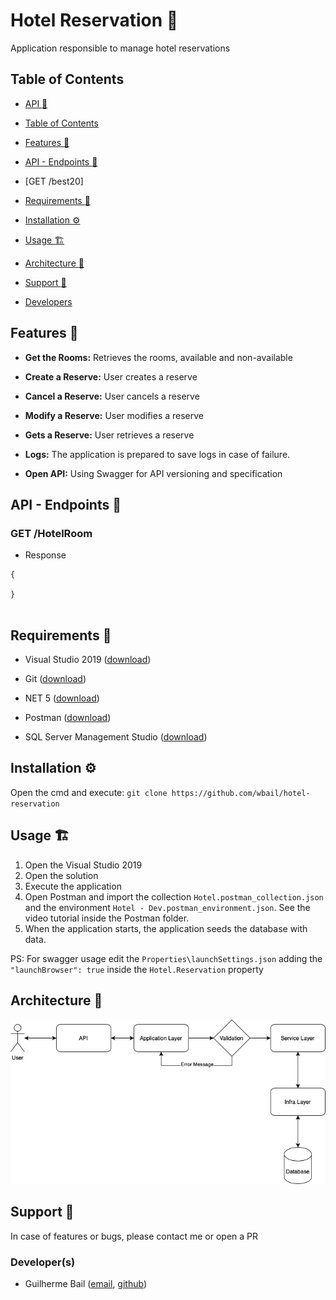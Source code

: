 # Hotel Reservation :ticket:
 
  
 
Application responsible to manage hotel reservations
 
  
 
## Table of Contents
 
-  [API :ticket:](#api-ticket)
 
-  [Table of Contents](#table-of-contents)
 
-  [Features :rocket:](#features-rocket)
 
-  [API - Endpoints :satellite:](#api---endpoints-satellite)
 
- [GET /best20]
 
-  [Requirements :wrench:](#requirements-wrench)
 
-  [Installation :gear:](#installation-gear)
 
-  [Usage :building_construction:](#usage-building_construction)
 
-  [Architecture :triangular_ruler:](#architecture-triangular_ruler)
 
-  [Support :construction_worker:](#support-construction_worker)
 
-  [Developers](#developers)
 
  
 
## Features :rocket:
 
-  __Get the Rooms:__ Retrieves the rooms, available and non-available
 
-  __Create a Reserve:__ User creates a reserve
 
-  __Cancel a Reserve:__ User cancels a reserve
 
-  __Modify a Reserve:__ User modifies a reserve
 
-  __Gets a Reserve:__ User retrieves a reserve
 
-  __Logs:__ The application is prepared to save logs in case of failure.
 
-  __Open API:__ Using Swagger for API versioning and specification
  
 
## API - Endpoints :satellite:
 
### GET /HotelRoom
 
- Response
 
```
{
 
}
 
```
 
  
 
## Requirements :wrench:
 
  
 
- Visual Studio 2019 ([download](https://visualstudio.microsoft.com/thank-you-downloading-visual-studio/?sku=Community&rel=16))
 
- Git ([download](https://git-scm.com/downloads))
 
- NET 5 ([download](https://dotnet.microsoft.com/download/))
 
- Postman ([download](https://dl.pstmn.io/download/latest/win64))
 
- SQL Server Management Studio ([download](https://go.microsoft.com/fwlink/?linkid=2168063&clcid=0x409))
 
  
 
## Installation :gear:
 
  
 
Open the cmd and execute: ```git clone https://github.com/wbail/hotel-reservation```
 
  
 
## Usage :building_construction:
 
  
 
1. Open the Visual Studio 2019
2. Open the solution
3. Execute the application
4. Open Postman and import the collection `Hotel.postman_collection.json` and the environment `Hotel - Dev.postman_environment.json`. See the video tutorial inside the Postman folder.
5. When the application starts, the application seeds the database with data.
 
 PS: For swagger usage edit the `Properties\launchSettings.json` adding the `"launchBrowser": true` inside the `Hotel.Reservation` property
 
## Architecture :triangular_ruler:
 
  
 
![Architecture](architecture.png)
 
  
 
## Support :construction_worker:
 
  
 
In case of features or bugs, please contact me or open a PR
 
  
 
### Developer(s)
 
- Guilherme Bail ([email](mailto:guilhermedanbail@gmail.com), [github](https://github.com/wbail))
